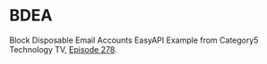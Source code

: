 BDEA
====

Block Disposable Email Accounts EasyAPI Example from Category5 Technology TV, [Episode 278](http://www.category5.tv/episodes/278.php).
